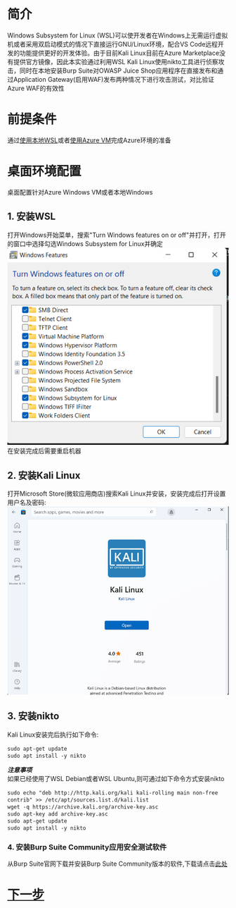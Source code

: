 # 简介  
Windows Subsystem for Linux (WSL)可以使开发者在Windows上无需运行虚拟机或者采用双启动模式的情况下直接运行GNU/Linux环境，配合VS Code远程开发的功能提供更好的开发体验。由于目前Kali Linux目前在Azure Marketplace没有提供官方镜像，因此本实验通过利用WSL Kali Linux使用nikto工具进行侦察攻击，同时在本地安装Burp Suite对OWASP Juice Shop应用程序在直接发布和通过Application Gateway(启用WAF)发布两种情况下进行攻击测试，对比验证Azure WAF的有效性

# 前提条件  
通过[使用本地WSL](./Lab-Environment-Local-WSL.md)或者[使用Azure VM](./Lab-Environment-VM-WSL.md)完成Azure环境的准备

# 桌面环境配置
桌面配置针对Azure Windows VM或者本地Windows
## 1. 安装WSL   
打开Windows开始菜单，搜索"Turn Windows features on or off"并打开，打开的窗口中选择勾选Windows Subsystem for Linux并确定
![Windows Programs](./images/TurnonWindowsFeature.png)  
在安装完成后需要重启机器  

## 2. 安装Kali Linux
打开Microsoft Store(微软应用商店)搜索Kali Linux并安装，安装完成后打开设置用户名及密码:
![Kali Linux](./images/Kali-Linux.png)

## 3. 安装nikto
Kali Linux安装完后执行如下命令:  
```
sudo apt-get update
sudo apt install -y nikto
```

***注意事项***   
如果已经使用了WSL Debian或者WSL Ubuntu,则可通过如下命令方式安装nikto   
```
sudo echo "deb http://http.kali.org/kali kali-rolling main non-free contrib" >> /etc/apt/sources.list.d/kali.list
wget -q https://archive.kali.org/archive-key.asc
sudo apt-key add archive-key.asc
sudo apt-get update
sudo apt install -y nikto
```

### 4. 安装Burp Suite Community应用安全测试软件 
从Burp Suite官网下载并安装Burp Suite Community版本的软件,下载请点击[此处](https://portswigger.net/burp/releases/professional-community-2022-8-2?requestededition=community&requestedplatform=)


# [下一步](./Lab-Reconnaissance.md)